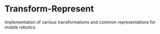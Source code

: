 # Transform-Represent
Implementation of various transformations and common representations for mobile robotics
